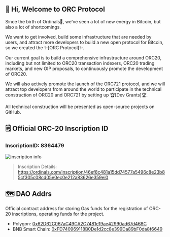 ## 👋 Hi, Welcome to ORC Protocol 

Since the birth of Ordinals👀, we've seen a lot of new energy in Bitcoin, but also a lot of shortcomings.

We want to get involved, build some infrastructure that are needed by users, and attract more developers to build a new open protocol for Bitcoin, so we created the ✨[ORC Protocol]✨.

Our current goal is to build a comprehensive infrastructure around ORC20, including but not limited to ORC20 transaction indexers, ORC20 trading markets, and new OIP proposals, to continuously promote the development of ORC20. 

We will also actively promote the launch of the ORC721 protocol, and we will attract top developers from around the world to participate in the technical construction of ORC20 and ORC721 by setting up 🏆[Dev Grants]🏆. 

All technical construction will be presented as open-source projects on GitHub.

## 🗒️ Official ORC-20 Inscription ID
### InscriptionID: 8364479
![inscription info](https://github.com/orc-protocol/.github/assets/133884887/95997be7-7fda-457d-88d1-733a43483dbc)

> Inscription Details: https://ordinals.com/inscription/46ef8c481a15dd74577a5496c8e23b85cf305c08cd05e0ec0e212a83626e359ei0



## 🗺️ DAO Addrs
Official contract address for storing Gas funds for the registration of ORC-20 inscriptions, operating funds for the project.

- Polygon: [0x62D62C067aC49CA2C7481e19ae42990ad67d468C](https://beta.xdao.app/137/dao/0x62D62C067aC49CA2C7481e19ae42990ad67d468C)
- BNB Smart Chain: [0xFD740969118B0De1d2cc8e399Da89bF0da8f6649](https://beta.xdao.app/56/dao/0xFD740969118B0De1d2cc8e399Da89bF0da8f6649)

<!--

**Here are some ideas to get you started:**

🙋‍♀️ A short introduction - what is your organization all about?
🌈 Contribution guidelines - how can the community get involved?
👩‍💻 Useful resources - where can the community find your docs? Is there anything else the community should know?
🍿 Fun facts - what does your team eat for breakfast?
🧙 Remember, you can do mighty things with the power of [Markdown](https://docs.github.com/github/writing-on-github/getting-started-with-writing-and-formatting-on-github/basic-writing-and-formatting-syntax)
-->
